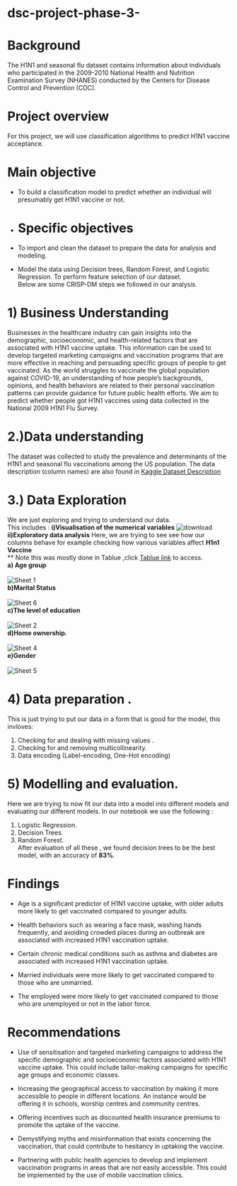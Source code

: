 # dsc-project-phase-3-
# Background
The H1N1 and seasonal flu dataset contains information about individuals who participated in the 2009-2010 National Health and Nutrition Examination Survey (NHANES) conducted by the Centers for Disease Control and Prevention (CDC).
# Project overview
For this project, we will use classification algorithms to predict H1N1 vaccine acceptance.
# Main objective
* To build a classification model to predict whether an individual will presumably get H1N1 vaccine or not.
* # Specific objectives
* To import and clean the dataset to prepare the data for analysis and modeling.

* Model the data using Decision trees, Random Forest, and Logistic Regression.
To perform feature selection of our dataset.</br>
Below are some CRISP-DM steps we followed in our analysis.
# 1) Business Understanding
Businesses in the healthcare industry can gain insights into the demographic, socioeconomic, and health-related factors that are associated with H1N1 vaccine uptake. This information can be used to develop targeted marketing campaigns and vaccination programs that are more effective in reaching and persuading specific groups of people to get vaccinated. As the world struggles to vaccinate the global population against COVID-19, an understanding of how people’s backgrounds, opinions, and health behaviors are related to their personal vaccination patterns can provide guidance for future public health efforts. We aim to predict whether people got H1N1 vaccines using data collected in the National 2009 H1N1 Flu Survey.
# 2.)Data understanding
 The dataset was collected to study the prevalence and determinants of the H1N1 and seasonal flu vaccinations among the US population. 
  The data description (column names) are also found in [Kaggle Dataset Description](https://www.drivendata.org/competitions/66/flu-shot-learning/)
# 3.) Data Exploration
We are  just exploring and trying to understand our data.<br>
This includes :
**i)Visualisation of the numerical variables**
![download](https://github.com/learn-co-curriculum/dsc-data-visualization-with-pandas/assets/109750154/cde1e1e5-18cb-450f-b319-d3ba6e7bf901)
**ii)Exploratory data analysis**
Here, we are trying to see see how our columns behave for example checking how various variables affect **H1n1 Vaccine**</br>
** Note this was mostly done in Tablue ,click  [Tablue link](https://public.tableau.com/app/profile/joy7082/viz/Phase3project/Dashboard1?publish=yes) to access.<br>
**a) Age group**</br>
 </br>
![Sheet 1](https://github.com/learn-co-curriculum/dsc-data-visualization-with-pandas/assets/109750154/435b1634-873f-43f4-9cfe-dc4135269faa) </br>
**b)Marital Status**</br>
 </br>
![Sheet 6](https://github.com/learn-co-curriculum/dsc-data-visualization-with-pandas/assets/109750154/d1d176f2-d838-4f35-a861-9e703d6b7b50) </br>
**c)The level of education**</br>
 </br>
![Sheet 2](https://github.com/learn-co-curriculum/dsc-data-visualization-with-pandas/assets/109750154/0e5cab0b-600d-4f77-a639-afe1795a8fba) </br>
**d)Home ownership.**</br>
 </br>
![Sheet 4](https://github.com/learn-co-curriculum/dsc-data-visualization-with-pandas/assets/109750154/f17a90e1-91fc-4c14-befb-eacd10e853d7)<br>
**e)Gender**</br>
 </br>
![Sheet 5](https://github.com/learn-co-curriculum/dsc-data-visualization-with-pandas/assets/109750154/d84de0ae-4bd1-49db-8fda-daf589aa0440)
# 4) Data preparation .
This is just trying to put our data in a form that is good for the model, this invloves: </br>
1. Checking for and dealing with  missing values . </br>
2. Checking for and removing multicollinearity. </br>
3. Data encoding (Label-encoding, One-Hot encoding)  </br>
# 5) Modelling and evaluation.
Here we are trying to now fit our data into a model into different models  and evaluating our different models.
In our notebook we use the following : </br>
1. Logistic Regression. </br>
2. Decision Trees. </br>
3. Random Forest. </br>
After evaluation of all these , we found decision trees to be the best model, with an accuracy of **83%**.
# Findings
* Age is a significant predictor of H1N1 vaccine uptake, with older adults more likely to get vaccinated compared to younger adults.

* Health behaviors such as wearing a face mask, washing hands frequently, and avoiding crowded places during an outbreak are associated with increased H1N1 vaccination uptake.

* Certain chronic medical conditions such as asthma and diabetes are associated with increased H1N1 vaccination uptake.

* Married individuals were more likely to get vaccinated compared to those who are unmarried.

* The employed were more likely to get vaccinated compared to those who are unemployed or not in the labor force.
# Recommendations

* Use of sensitisation and targeted marketing campaigns to address the specific demographic and socioeconomic factors associated with H1N1 vaccine uptake. This could include tailor-making campaigns for specific age groups and economic classes.

* Increasing the geographical access to vaccination by making it more accessible to people in different locations. An instance would be offering it in schools, worship centres and community centres.

* Offering incentives such as discounted health insurance premiums to promote the uptake of the vaccine.

* Demystifying myths and misinformation that exists concerning the vaccination, that could contribute to hesitancy in uptaking the vaccine.

* Partnering with public health agencies to develop and implement vaccination programs in areas that are not easily accessible. This could be implemented by the use of mobile vaccination clinics.


